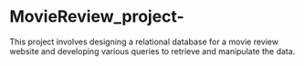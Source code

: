 # MovieReview_project-
This project involves designing a relational database for a movie review website and developing various queries to retrieve and manipulate the data.
